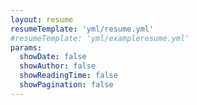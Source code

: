 ```yaml
---
layout: resume
resumeTemplate: 'yml/resume.yml'
#resumeTemplate: 'yml/exampleresume.yml'
params:
  showDate: false
  showAuthor: false
  showReadingTime: false
  showPagination: false
---
```

